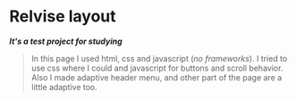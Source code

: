 # Relvise layout
***It's a test project for studying***
> In this page I used html, css and javascript (*no frameworks*). I tried to use css where I could and javascript for buttons and scroll behavior. Also I made adaptive header menu, and other part of the page are a little adaptive too.


